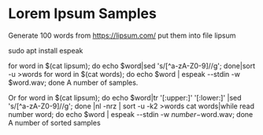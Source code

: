 # Lorem Ipsum Samples
Generate 100 words from https://lipsum.com/
put them into file lipsum

sudo apt install espeak

for word in $(cat lipsum); do echo $word|sed 's/[^a-zA-Z0-9]//g'; done|sort -u >words
for word in $(cat words); do echo $word | espeak --stdin -w $word.wav; done
A number of samples.

Or
for word in $(cat lipsum); do echo $word|tr '[:upper:]' '[:lower:]' |sed 's/[^a-zA-Z0-9]//g'; done |nl -nrz | sort -u -k2 >words 
cat words|while read number word; do echo $word | espeak --stdin -w $number-$word.wav; done
A number of sorted samples
